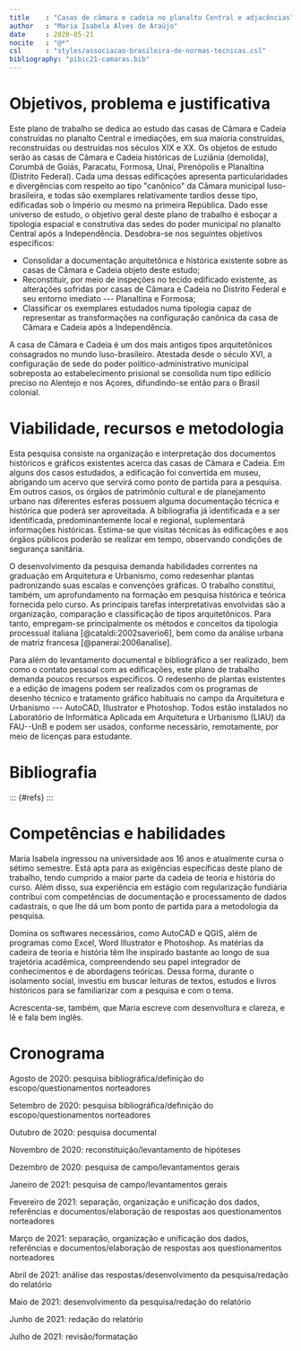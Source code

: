 ```yaml
---
title    : "Casas de câmara e cadeia no planalto Central e adjacências"
author   : "Maria Isabela Alves de Araújo"
date     : 2020-05-21
nocite   : "@*"
csl      : "styles/associacao-brasileira-de-normas-tecnicas.csl"
bibliography: "pibic21-camaras.bib"
---
```


Objetivos, problema e justificativa
===================================

Este plano de trabalho se dedica ao estudo das casas de Câmara e Cadeia
construídas no planalto Central e imediações, em sua maioria
construídas, reconstruídas ou destruídas nos séculos XIX e XX. Os
objetos de estudo serão as casas de Câmara e Cadeia históricas de
Luziânia (demolida), Corumbá de Goiás, Paracatu, Formosa, Unaí,
Pirenópolis e Planaltina (Distrito Federal). Cada uma dessas edificações
apresenta particularidades e divergências com respeito ao tipo
"canônico" da Câmara municipal luso-brasileira, e todas são exemplares
relativamente tardios desse tipo, edificadas sob o Império ou mesmo na
primeira República. Dado esse universo de estudo, o objetivo geral deste
plano de trabalho é esboçar a tipologia espacial e construtiva das sedes
do poder municipal no planalto Central após a Independência. Desdobra-se
nos seguintes objetivos específicos:

- Consolidar a documentação arquitetônica e histórica existente sobre
  as casas de Câmara e Cadeia objeto deste estudo;
- Reconstituir, por meio de inspeções no tecido edificado existente, as
  alterações sofridas por casas de Câmara e Cadeia no Distrito Federal e
  seu entorno imediato --- Planaltina e Formosa;
- Classificar os exemplares estudados numa tipologia capaz de
  representar as transformações na configuração canônica da casa de
  Câmara e Cadeia após a Independência.

A casa de Câmara e Cadeia é um dos mais antigos tipos arquitetônicos
consagrados no mundo luso-brasileiro. Atestada desde o século XVI, a
configuração de sede do poder político-administrativo municipal
sobreposta ao estabelecimento prisional se consolida num tipo
edilício preciso no Alentejo e nos Açores, difundindo-se então para o
Brasil colonial.

Viabilidade, recursos e metodologia
===================================

Esta pesquisa consiste na organização e interpretação dos documentos
históricos e gráficos existentes acerca das casas de Câmara e Cadeia. Em
alguns dos casos estudados, a edificação foi convertida em museu,
abrigando um acervo que servirá como ponto de partida para a pesquisa.
Em outros casos, os órgãos de patrimônio cultural e de planejamento
urbano nas diferentes esferas possuem alguma documentação técnica e
histórica que poderá ser aproveitada. A bibliografia já identificada e a
ser identificada, predominantemente local e regional, suplementará
informações históricas. Estima-se que visitas técnicas às edificações e
aos órgãos públicos poderão se realizar em tempo, observando condições
de segurança sanitária.

O desenvolvimento da pesquisa demanda habilidades correntes na graduação
em Arquitetura e Urbanismo, como redesenhar plantas padronizando suas
escalas e convenções gráficas. O trabalho constitui, também, um
aprofundamento na formação em pesquisa histórica e teórica fornecida
pelo curso. As principais tarefas interpretativas envolvidas são a
organização, comparação e classificação de tipos arquitetônicos. Para
tanto, empregam-se principalmente os métodos e conceitos da tipologia
processual italiana [@cataldi:2002saverio6], bem como da análise urbana
de matriz francesa [@panerai:2006analise].

Para além do levantamento documental e bibliográfico a ser realizado,
bem como o contato pessoal com as edificações, este plano de trabalho
demanda poucos recursos específicos. O redesenho de plantas existentes e
a edição de imagens podem ser realizados com os programas de desenho
técnico e tratamento gráfico habituais no campo da Arquitetura e
Urbanismo --- AutoCAD, Illustrator e Photoshop. Todos estão instalados
no Laboratório de Informática Aplicada em Arquitetura e Urbanismo (LIAU)
da FAU--UnB e podem ser usados, conforme necessário, remotamente, por
meio de licenças para estudante.

Bibliografia
============

::: {#refs}
:::

Competências e habilidades
==========================

Maria Isabela ingressou na universidade aos 16 anos e atualmente cursa o 
sétimo semestre. Está apta para as exigências específicas deste plano de
trabalho, tendo cumprido a maior parte da cadeia de teoria e história do
curso. Além disso, sua experiência em estágio com regularização
fundiária contribui com competências de documentação e processamento de
dados cadastrais, o que lhe dá um bom ponto de partida para a
metodologia da pesquisa.

Domina os softwares necessários, como AutoCAD e QGIS, além de programas
como Excel, Word Illustrator e Photoshop. As matérias da cadeira de
teoria e história têm lhe inspirado bastante ao longo de sua trajetória
acadêmica, compreendendo seu papel integrador de conhecimentos e de
abordagens teóricas. Dessa forma, durante o isolamento social, investiu
em buscar leituras de textos, estudos e livros históricos para se
familiarizar com a pesquisa e com o tema.

Acrescenta-se, também, que Maria escreve com desenvoltura e clareza, e
lê e fala bem inglês.

Cronograma
==========

Agosto de 2020: 
pesquisa bibliográfica/definição do escopo/questionamentos norteadores

Setembro de 2020: 
pesquisa bibliográfica/definição do escopo/questionamentos norteadores

Outubro de 2020:
pesquisa documental

Novembro de 2020:
reconstituição/levantamento de hipóteses

Dezembro de 2020:
pesquisa de campo/levantamentos gerais

Janeiro de 2021:
pesquisa de campo/levantamentos gerais

Fevereiro de 2021:
separação, organização e unificação dos dados, referências e 
documentos/elaboração de respostas aos questionamentos norteadores

Março de 2021:
separação, organização e unificação dos dados, referências e 
documentos/elaboração de respostas aos questionamentos norteadores

Abril de 2021:
análise das respostas/desenvolvimento da pesquisa/redação do relatório

Maio de 2021:
desenvolvimento da pesquisa/redação do relatório

Junho de 2021:
redação do relatório

Julho de 2021:
revisão/formatação


